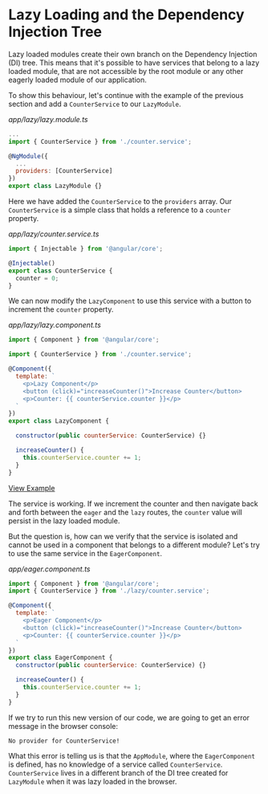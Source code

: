 # Lazy Loading and the Dependency Injection Tree

Lazy loaded modules create their own branch on the Dependency Injection (DI) tree. This means that it's possible to have services that belong to a lazy loaded module, that are not accessible by the root module or any other eagerly loaded module of our application.

To show this behaviour, let's continue with the example of the previous section and add a `CounterService` to our `LazyModule`.

_app/lazy/lazy.module.ts_

```js
...
import { CounterService } from './counter.service';

@NgModule({
  ...
  providers: [CounterService]
})
export class LazyModule {}
```

Here we have added the `CounterService` to the `providers` array. Our `CounterService` is a simple class that holds a reference to a `counter` property.

_app/lazy/counter.service.ts_

```js
import { Injectable } from '@angular/core';

@Injectable()
export class CounterService {
  counter = 0;
}
```

We can now modify the `LazyComponent` to use this service with a button to increment the `counter` property.

_app/lazy/lazy.component.ts_

```js
import { Component } from '@angular/core';

import { CounterService } from './counter.service';

@Component({
  template: `
    <p>Lazy Component</p>
    <button (click)="increaseCounter()">Increase Counter</button>
    <p>Counter: {{ counterService.counter }}</p>
  `
})
export class LazyComponent {

  constructor(public counterService: CounterService) {}

  increaseCounter() {
    this.counterService.counter += 1;
  }
}
```

[View Example](https://plnkr.co/edit/RUp3QhHWmxBIQQAAw2im?p=preview)

The service is working. If we increment the counter and then navigate back and forth between the `eager` and the `lazy` routes, the `counter` value will persist in the lazy loaded module. 

But the question is, how can we verify that the service is isolated and cannot be used in a component that belongs to a different module? Let's try to use the same service in the `EagerComponent`.

_app/eager.component.ts_

```js
import { Component } from '@angular/core';
import { CounterService } from './lazy/counter.service';

@Component({
  template: `
    <p>Eager Component</p>
    <button (click)="increaseCounter()">Increase Counter</button>
    <p>Counter: {{ counterService.counter }}</p>
  `
})
export class EagerComponent {
  constructor(public counterService: CounterService) {}

  increaseCounter() {
    this.counterService.counter += 1;
  }
}
```

If we try to run this new version of our code, we are going to get an error message in the browser console:

```
No provider for CounterService!
```

What this error is telling us is that the `AppModule`, where the `EagerComponent` is defined, has no knowledge of a service called `CounterService`. `CounterService` lives in a different branch of the DI tree created for `LazyModule` when it was lazy loaded in the browser.
